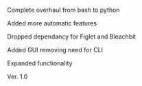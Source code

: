 Complete overhaul from bash to python


Added more automatic features


Dropped dependancy for Figlet and Bleachbit


Added GUI removing need for CLI


Expanded functionality



Ver. 1.0


